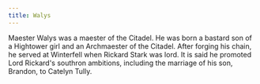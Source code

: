 ```yaml
---
title: Walys
---
```


Maester Walys was a maester of the Citadel. He was born a bastard son of a Hightower girl and an Archmaester of the Citadel. After forging his chain, he served at Winterfell when Rickard Stark was lord. It is said he promoted Lord Rickard's southron ambitions, including the marriage of his son, Brandon, to Catelyn Tully. 



